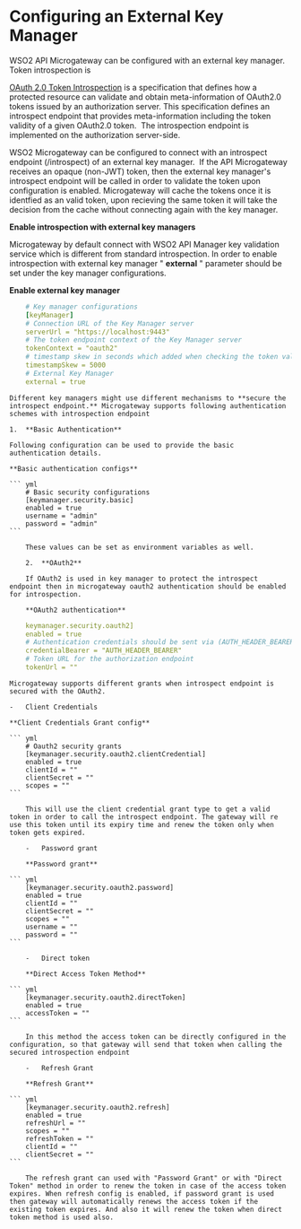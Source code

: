 # Configuring an External Key Manager

WSO2 API Microgateway can be configured with an external key manager. Token introspection is

[OAuth 2.0 Token Introspection](https://tools.ietf.org/html/rfc7662) is a specification that defines how a protected resource can validate and obtain meta-information of OAuth2.0 tokens issued by an authorization server. This specification defines an introspect endpoint that provides meta-information including the token validity of a given OAuth2.0 token.  The introspection endpoint is implemented on the authorization server-side.

WSO2 Microgateway can be configured to connect with an introspect endpoint (/introspect) of an external key manager.  If the API Microgateway receives an opaque (non-JWT) token, then the external key manager's introspect endpoint will be called in order to validate the token upon configuration is enabled. Microgateway will cache the tokens once it is identfied as an valid token, upon recieving the same token it will take the decision from the cache without connecting again with the key manager.

**Enable introspection with external key managers**

Microgateway by default connect with WSO2 API Manager key validation service which is different from standard introspection. In order to enable introspection with external key manager " **external** " parameter should be set under the key manager configurations.

**Enable external key manager**

``` yml
    # Key manager configurations
    [keyManager]
    # Connection URL of the Key Manager server
    serverUrl = "https://localhost:9443"
    # The token endpoint context of the Key Manager server
    tokenContext = "oauth2"
    # timestamp skew in seconds which added when checking the token validity period
    timestampSkew = 5000
    # External Key Manager
    external = true
```

    Different key managers might use different mechanisms to **secure the introspect endpoint.** Microgateway supports following authentication schemes with introspection endpoint

    1.  **Basic Authentication**

    Following configuration can be used to provide the basic authentication details.

    **Basic authentication configs**

    ``` yml
        # Basic security configurations
        [keymanager.security.basic]
        enabled = true
        username = "admin"
        password = "admin"
    ```

        These values can be set as environment variables as well.

        2.  **OAuth2**

        If OAuth2 is used in key manager to protect the introspect endpoint then in microgateway oauth2 authentication should be enabled for introspection.

        **OAuth2 authentication**

``` yml
    keymanager.security.oauth2]
    enabled = true
    # Authentication credentials should be sent via (AUTH_HEADER_BEARER/POST_BODY_BEARER/NO_BEARER)?
    credentialBearer = "AUTH_HEADER_BEARER"
    # Token URL for the authorization endpoint
    tokenUrl = ""
```

    Microgateway supports different grants when introspect endpoint is secured with the OAuth2.

    -   Client Credentials

    **Client Credentials Grant config**

    ``` yml
        # Oauth2 security grants
        [keymanager.security.oauth2.clientCredential]
        enabled = true
        clientId = ""
        clientSecret = ""
        scopes = ""
    ```

        This will use the client credential grant type to get a valid token in order to call the introspect endpoint. The gateway will re use this token until its expiry time and renew the token only when token gets expired.

        -   Password grant

        **Password grant**

    ``` yml
        [keymanager.security.oauth2.password]
        enabled = true
        clientId = ""
        clientSecret = ""
        scopes = ""
        username = ""
        password = ""
    ```

        -   Direct token

        **Direct Access Token Method**

    ``` yml
        [keymanager.security.oauth2.directToken]
        enabled = true
        accessToken = ""
    ```

        In this method the access token can be directly configured in the configuration, so that gateway will send that token when calling the secured introspection endpoint

        -   Refresh Grant

        **Refresh Grant**

    ``` yml
        [keymanager.security.oauth2.refresh]
        enabled = true
        refreshUrl = ""
        scopes = ""
        refreshToken = ""
        clientId = ""
        clientSecret = ""
    ```

        The refresh grant can used with "Password Grant" or with "Direct Token" method in order to renew the token in case of the access token expires. When refresh config is enabled, if password grant is used then gateway will automatically renews the access token if the existing token expires. And also it will renew the token when direct token method is used also.



